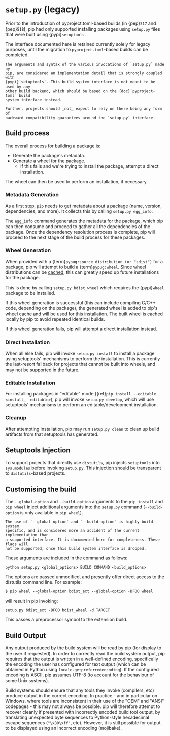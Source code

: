 # `setup.py` (legacy)

Prior to the introduction of pyproject.toml-based builds (in {pep}`517` and
{pep}`518`), pip had only supported installing packages using `setup.py` files
that were built using {pypi}`setuptools`.

The interface documented here is retained currently solely for legacy purposes,
until the migration to `pyproject.toml`-based builds can be completed.

```{caution}
The arguments and syntax of the various invocations of `setup.py` made by
pip, are considered an implementation detail that is strongly coupled with
{pypi}`setuptools`. This build system interface is not meant to be used by any
other build backend, which should be based on the {doc}`pyproject-toml` build
system interface instead.

Further, projects should _not_ expect to rely on there being any form of
backward compatibility guarantees around the `setup.py` interface.
```

## Build process

The overall process for building a package is:

- Generate the package's metadata.
- Generate a wheel for the package.
  - If this fails and we're trying to install the package, attempt a direct
    installation.

The wheel can then be used to perform an installation, if necessary.

### Metadata Generation

As a first step, `pip` needs to get metadata about a package (name, version,
dependencies, and more). It collects this by calling `setup.py egg_info`.

The `egg_info` command generates the metadata for the package, which pip can
then consume and proceed to gather all the dependencies of the package. Once
the dependency resolution process is complete, pip will proceed to the next
stage of the build process for these packages.

### Wheel Generation

When provided with a {term}`pypug:source distribution (or "sdist")` for a
package, pip will attempt to build a {term}`pypug:wheel`. Since wheel
distributions can be [cached](wheel-caching), this can greatly speed up future
installations for the package.

This is done by calling `setup.py bdist_wheel` which requires the {pypi}`wheel`
package to be installed.

If this wheel generation is successful (this can include compiling C/C++ code,
depending on the package), the generated wheel is added to pip's wheel cache
and will be used for this installation. The built wheel is cached locally
by pip to avoid repeated identical builds.

If this wheel generation fails, pip will attempt a direct installation instead.

### Direct Installation

When all else fails, pip will invoke `setup.py install` to install a package
using setuptools' mechanisms to perform the installation. This is currently the
last-resort fallback for projects that cannot be built into wheels, and may not
be supported in the future.

### Editable Installation

For installing packages in "editable" mode
({ref}`pip install --editable <install_--editable>`), pip will invoke
`setup.py develop`, which will use setuptools' mechanisms to perform an
editable/development installation.

### Cleanup

After attempting installation, pip may run `setup.py clean` to clean up build
artifacts from that setuptools has generated.

## Setuptools Injection

To support projects that directly use `distutils`, pip injects `setuptools` into
`sys.modules` before invoking `setup.py`. This injection should be transparent
to `distutils`-based projects.

## Customising the build

The `--global-option` and `--build-option` arguments to the `pip install`
and `pip wheel` inject additional arguments into the `setup.py` command
(`--build-option` is only available in `pip wheel`).

```{attention}
The use of `--global-option` and `--build-option` is highly build-system
specific, and is considered more an accident of the current implementation than
a supported interface. It is documented here for completeness. These flags will
not be supported, once this build system interface is dropped.
```

These arguments are included in the command as follows:

```
python setup.py <global_options> BUILD COMMAND <build_options>
```

The options are passed unmodified, and presently offer direct access to the
distutils command line. For example:

```{pip-cli}
$ pip wheel --global-option bdist_ext --global-option -DFOO wheel
```

will result in pip invoking:

```
setup.py bdist_ext -DFOO bdist_wheel -d TARGET
```

This passes a preprocessor symbol to the extension build.

## Build Output

Any output produced by the build system will be read by pip (for display to the
user if requested). In order to correctly read the build system output, pip
requires that the output is written in a well-defined encoding, specifically
the encoding the user has configured for text output (which can be obtained in
Python using `locale.getpreferredencoding`). If the configured encoding is
ASCII, pip assumes UTF-8 (to account for the behaviour of some Unix systems).

Build systems should ensure that any tools they invoke (compilers, etc) produce
output in the correct encoding. In practice - and in particular on Windows,
where tools are inconsistent in their use of the "OEM" and "ANSI" codepages -
this may not always be possible. pip will therefore attempt to recover cleanly
if presented with incorrectly encoded build tool output, by translating
unexpected byte sequences to Python-style hexadecimal escape sequences
(`"\x80\xff"`, etc). However, it is still possible for output to be displayed
using an incorrect encoding (mojibake).

